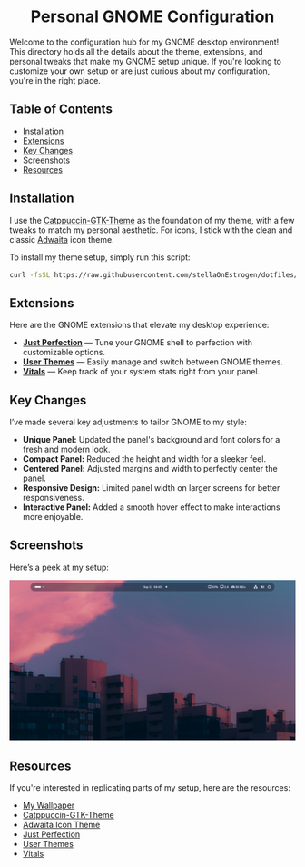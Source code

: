 <h1 align="center">Personal GNOME Configuration</h1>

Welcome to the configuration hub for my GNOME desktop environment! This directory holds all the details about the theme, extensions, and personal tweaks that make my GNOME setup unique. If you're looking to customize your own setup or are just curious about my configuration, you're in the right place.

## Table of Contents
- [Installation](#installation)
- [Extensions](#extensions)
- [Key Changes](#key-changes)
- [Screenshots](#screenshots)
- [Resources](#resources)

## Installation

I use the [Catppuccin-GTK-Theme](https://github.com/Fausto-Korpsvart/Catppuccin-GTK-Theme) as the foundation of my theme, with a few tweaks to match my personal aesthetic. For icons, I stick with the clean and classic [Adwaita](https://gitlab.gnome.org/GNOME/gtk/-/tree/master/gtk/theme/Adwaita) icon theme.

To install my theme setup, simply run this script:

```bash
curl -fsSL https://raw.githubusercontent.com/stellaOnEstrogen/dotfiles/machines/personal/scripts/install_theme.sh | bash
```

## Extensions

Here are the GNOME extensions that elevate my desktop experience:

- **[Just Perfection](https://extensions.gnome.org/extension/3843/just-perfection/)** — Tune your GNOME shell to perfection with customizable options.
- **[User Themes](https://extensions.gnome.org/extension/19/user-themes/)** — Easily manage and switch between GNOME themes.
- **[Vitals](https://extensions.gnome.org/extension/1460/vitals/)** — Keep track of your system stats right from your panel.

## Key Changes

I’ve made several key adjustments to tailor GNOME to my style:

- **Unique Panel:** Updated the panel's background and font colors for a fresh and modern look.
- **Compact Panel:** Reduced the height and width for a sleeker feel.
- **Centered Panel:** Adjusted margins and width to perfectly center the panel.
- **Responsive Design:** Limited panel width on larger screens for better responsiveness.
- **Interactive Panel:** Added a smooth hover effect to make interactions more enjoyable.

## Screenshots

Here’s a peek at my setup:

![Main Screen](../../assets/gnome-theme/desktop.png)

## Resources

If you're interested in replicating parts of my setup, here are the resources:

- [My Wallpaper](../../assets/gnome-theme/wallpaper.png)
- [Catppuccin-GTK-Theme](https://github.com/Fausto-Korpsvart/Catppuccin-GTK-Theme)
- [Adwaita Icon Theme](https://gitlab.gnome.org/GNOME/gtk/-/tree/master/gtk/theme/Adwaita)
- [Just Perfection](https://extensions.gnome.org/extension/3843/just-perfection/)
- [User Themes](https://extensions.gnome.org/extension/19/user-themes/)
- [Vitals](https://extensions.gnome.org/extension/1460/vitals/)
